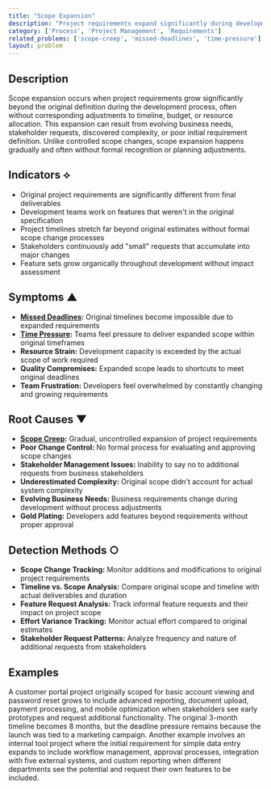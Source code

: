 ```yaml
---
title: "Scope Expansion"  
description: "Project requirements expand significantly during development without corresponding adjustments to timeline or resources, creating delivery pressure."
category: ['Process', 'Project Management', 'Requirements']
related_problems: ['scope-creep', 'missed-deadlines', 'time-pressure']
layout: problem
---
```


## Description

Scope expansion occurs when project requirements grow significantly beyond the original definition during the development process, often without corresponding adjustments to timeline, budget, or resource allocation. This expansion can result from evolving business needs, stakeholder requests, discovered complexity, or poor initial requirement definition. Unlike controlled scope changes, scope expansion happens gradually and often without formal recognition or planning adjustments.

## Indicators ⟡

- Original project requirements are significantly different from final deliverables
- Development teams work on features that weren't in the original specification
- Project timelines stretch far beyond original estimates without formal scope change processes
- Stakeholders continuously add "small" requests that accumulate into major changes
- Feature sets grow organically throughout development without impact assessment

## Symptoms ▲

- **[Missed Deadlines](missed-deadlines.md):** Original timelines become impossible due to expanded requirements
- **[Time Pressure](time-pressure.md):** Teams feel pressure to deliver expanded scope within original timeframes
- **Resource Strain:** Development capacity is exceeded by the actual scope of work required
- **Quality Compromises:** Expanded scope leads to shortcuts to meet original deadlines
- **Team Frustration:** Developers feel overwhelmed by constantly changing and growing requirements

## Root Causes ▼

- **[Scope Creep](scope-creep.md):** Gradual, uncontrolled expansion of project requirements
- **Poor Change Control:** No formal process for evaluating and approving scope changes
- **Stakeholder Management Issues:** Inability to say no to additional requests from business stakeholders
- **Underestimated Complexity:** Original scope didn't account for actual system complexity
- **Evolving Business Needs:** Business requirements change during development without process adjustments
- **Gold Plating:** Developers add features beyond requirements without proper approval

## Detection Methods ○

- **Scope Change Tracking:** Monitor additions and modifications to original project requirements
- **Timeline vs. Scope Analysis:** Compare original scope and timeline with actual deliverables and duration
- **Feature Request Analysis:** Track informal feature requests and their impact on project scope
- **Effort Variance Tracking:** Monitor actual effort compared to original estimates
- **Stakeholder Request Patterns:** Analyze frequency and nature of additional requests from stakeholders

## Examples

A customer portal project originally scoped for basic account viewing and password reset grows to include advanced reporting, document upload, payment processing, and mobile optimization when stakeholders see early prototypes and request additional functionality. The original 3-month timeline becomes 8 months, but the deadline pressure remains because the launch was tied to a marketing campaign. Another example involves an internal tool project where the initial requirement for simple data entry expands to include workflow management, approval processes, integration with five external systems, and custom reporting when different departments see the potential and request their own features to be included.